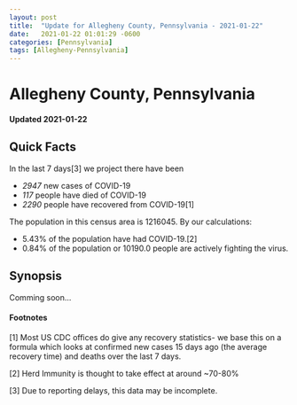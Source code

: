 ```yaml
---
layout: post
title:  "Update for Allegheny County, Pennsylvania - 2021-01-22"
date:   2021-01-22 01:01:29 -0600
categories: [Pennsylvania]
tags: [Allegheny-Pennsylvania]
---
```


# Allegheny County, Pennsylvania
#### Updated 2021-01-22

## Quick Facts

In the last 7 days[3] we project there have been
- *2947* new cases of COVID-19
- *117* people have died of COVID-19
- *2290* people have recovered from COVID-19[1]

The population in this census area is 1216045. By our calculations:
- 5.43% of the population have had COVID-19.[2]
- 0.84% of the population or 10190.0 people are actively fighting the virus.

## Synopsis

Comming soon...


#### Footnotes

[1] Most US CDC offices do give any recovery statistics- we base this on a formula which looks at confirmed new cases
15 days ago (the average recovery time) and deaths over the last 7 days.

[2] Herd Immunity is thought to take effect at around ~70-80%

[3] Due to reporting delays, this data may be incomplete.
 
    